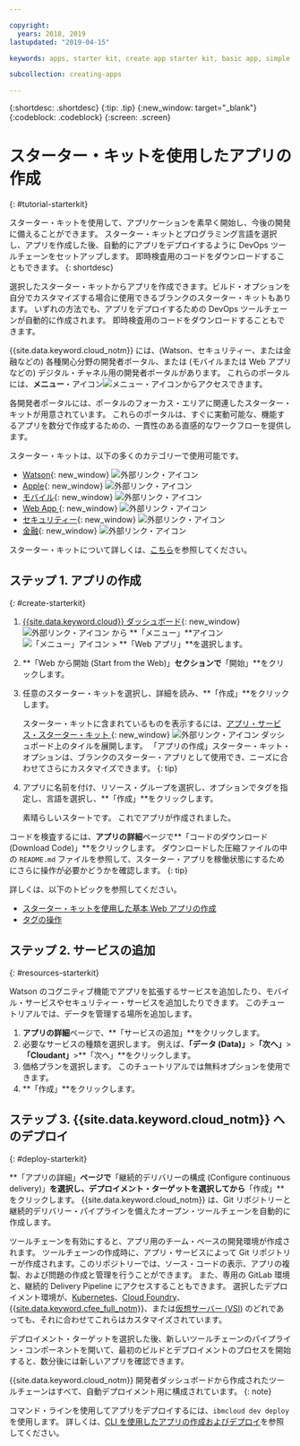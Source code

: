 ```yaml
---

copyright:
  years: 2018, 2019
lastupdated: "2019-04-15"

keywords: apps, starter kit, create app starter kit, basic app, simple app

subcollection: creating-apps

---
```


{:shortdesc: .shortdesc}
{:tip: .tip}
{:new_window: target="_blank"}
{:codeblock: .codeblock}
{:screen: .screen}

# スターター・キットを使用したアプリの作成
{: #tutorial-starterkit}

スターター・キットを使用して、アプリケーションを素早く開始し、今後の開発に備えることができます。 スターター・キットとプログラミング言語を選択し、アプリを作成した後、自動的にアプリをデプロイするように DevOps ツールチェーンをセットアップします。 即時検査用のコードをダウンロードすることもできます。
{: shortdesc}

選択したスターター・キットからアプリを作成できます。ビルド・オプションを自分でカスタマイズする場合に使用できるブランクのスターター・キットもあります。 いずれの方法でも、アプリをデプロイするための DevOps ツールチェーンが自動的に作成されます。 即時検査用のコードをダウンロードすることもできます。

{{site.data.keyword.cloud_notm}} には、(Watson、セキュリティー、または金融などの) 各種関心分野の開発者ポータル、または (モバイルまたは Web アプリなどの) デジタル・チャネル用の開発者ポータルがあります。 これらのポータルには、**メニュー**・アイコン![メニュー・アイコン](../../icons/icon_hamburger.svg)からアクセスできます。

各開発者ポータルには、ポータルのフォーカス・エリアに関連したスターター・キットが用意されています。 これらのポータルは、すぐに実動可能な、機能するアプリを数分で作成するための、一貫性のある直感的なワークフローを提供します。

スターター・キットは、以下の多くのカテゴリーで使用可能です。
* [Watson](https://{DomainName}/developer/watson/dashboard){: new_window} ![外部リンク・アイコン](../../icons/launch-glyph.svg "外部リンク・アイコン")
* [Apple](https://{DomainName}/developer/appledevelopment/dashboard){: new_window} ![外部リンク・アイコン](../../icons/launch-glyph.svg "外部リンク・アイコン")
* [モバイル](https://{DomainName}/developer/mobile/dashboard){: new_window} ![外部リンク・アイコン](../../icons/launch-glyph.svg "外部リンク・アイコン")
* [Web App ](https://{DomainName}/developer/appservice/dashboard){: new_window} ![外部リンク・アイコン](../../icons/launch-glyph.svg "外部リンク・アイコン")
* [セキュリティー](https://{DomainName}/developer/security/dashboard){: new_window} ![外部リンク・アイコン](../../icons/launch-glyph.svg "外部リンク・アイコン")
* [金融](https://{DomainName}/developer/finance/dashboard){: new_window} ![外部リンク・アイコン](../../icons/launch-glyph.svg "外部リンク・アイコン")

スターター・キットについて詳しくは、[こちら](/docs/apps?topic=creating-apps-starter-kits)を参照してください。

## ステップ 1. アプリの作成
{: #create-starterkit}

1. [{{site.data.keyword.cloud}} ダッシュボード](https://{DomainName}){: new_window} ![外部リンク・アイコン](../../icons/launch-glyph.svg "外部リンク・アイコン") から **「メニュー」**アイコン![「メニュー」アイコン](../../icons/icon_hamburger.svg) > **「Web アプリ」**を選択します。

2. **「Web から開始 (Start from the Web)」**セクションで**「開始」**をクリックします。

3. 任意のスターター・キットを選択し、詳細を読み、**「作成」**をクリックします。
    
    スターター・キットに含まれているものを表示するには、[アプリ・サービス・スターター・キット ](https://{DomainName}/developer/appservice/starter-kits){: new_window} ![外部リンク・アイコン](../../icons/launch-glyph.svg "外部リンク・アイコン") ダッシュボード上のタイルを展開します。 「アプリの作成」スターター・キット・オプションは、ブランクのスターター・アプリとして使用でき、ニーズに合わせてさらにカスタマイズできます。
    {: tip}

4. アプリに名前を付け、リソース・グループを選択し、オプションでタグを指定し、言語を選択し、**「作成」**をクリックします。
    
    素晴らしいスタートです。 これでアプリが作成されました。

コードを検査するには、**アプリの詳細**ページで**「コードのダウンロード (Download Code)」**をクリックします。 ダウンロードした圧縮ファイルの中の `README.md` ファイルを参照して、スターター・アプリを稼働状態にするためにさらに操作が必要かどうかを確認します。
{: tip}

詳しくは、以下のトピックを参照してください。
 * [スターター・キットを使用した基本 Web アプリの作成](/docs/apps/tutorials?topic=creating-apps-tutorial-webapp)
 * [タグの操作](/docs/resources?topic=resources-tag)

## ステップ 2. サービスの追加
{: #resources-starterkit}

Watson のコグニティブ機能でアプリを拡張するサービスを追加したり、モバイル・サービスやセキュリティー・サービスを追加したりできます。 このチュートリアルでは、データを管理する場所を追加します。

1. **アプリの詳細**ページで、**「サービスの追加」**をクリックします。
2. 必要なサービスの種類を選択します。 例えば、**「データ (Data)」**>**「次へ」**>**「Cloudant」**>**「次へ」**をクリックします。
3. 価格プランを選択します。 このチュートリアルでは無料オプションを使用できます。
4. **「作成」**をクリックします。

## ステップ 3. {{site.data.keyword.cloud_notm}} へのデプロイ
{: #deploy-starterkit}

**「アプリの詳細」**ページで**「継続的デリバリーの構成 (Configure continuous delivery)」**を選択し、デプロイメント・ターゲットを選択してから**「作成」**をクリックします。 {{site.data.keyword.cloud_notm}} は、Git リポジトリーと継続的デリバリー・パイプラインを備えたオープン・ツールチェーンを自動的に作成します。

ツールチェーンを有効にすると、アプリ用のチーム・ベースの開発環境が作成されます。 ツールチェーンの作成時に、アプリ・サービスによって Git リポジトリーが作成されます。このリポジトリーでは、ソース・コードの表示、アプリの複製、および問題の作成と管理を行うことができます。 また、専用の GitLab 環境と、継続的 Delivery Pipeline にアクセスすることもできます。 選択したデプロイメント環境が、[Kubernetes](/docs/containers?topic=containers-container_index)、[Cloud Foundry](/docs/cloud-foundry-public?topic=cloud-foundry-public-about-cf)、[{{site.data.keyword.cfee_full_notm}}](/docs/cloud-foundry?topic=cloud-foundry-about)、または[仮想サーバー (VSI)](/docs/vsi?topic=virtual-servers-getting-started-with-virtual-servers) のどれであっても、それに合わせてこれらはカスタマイズされています。

デプロイメント・ターゲットを選択した後、新しいツールチェーンのパイプライン・コンポーネントを開いて、最初のビルドとデプロイメントのプロセスを開始すると、数分後には新しいアプリを確認できます。

{{site.data.keyword.cloud_notm}} 開発者ダッシュボードから作成されたツールチェーンはすべて、自動デプロイメント用に構成されています。
{: note}

コマンド・ラインを使用してアプリをデプロイするには、`ibmcloud dev deploy` を使用します。 詳しくは、[CLI を使用したアプリの作成およびデプロイ](/docs/apps?topic=creating-apps-create-deploy-app-cli)を参照してください。

